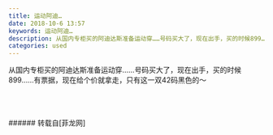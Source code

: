```yaml
---
title: 运动阿迪…
date: 2018-10-6 13:57
keywords: 运动阿迪…
description: 从国内专柜买的阿迪达斯准备运动穿……号码买大了，现在出手，买的时候899……有票据，现在给个价就拿走，只有这一双42码黑色的～
categories: used
---
```

<td class="t_f" id="postmessage_1961538">

从国内专柜买的阿迪达斯准备运动穿……号码买大了，现在出手，买的时候899……有票据，现在给个价就拿走，只有这一双42码黑色的～<br/>
<img alt="" border="0" class="zoom" data-cf-modified-e647fd1e5ef3d3c3e7ca44bd-="" file="http://www.flw.ph/data/appbyme/upload/image/201810/06/vnR8O2te5DRv.jpg" id="aimg_beZL1" lazyloadthumb="1" onclick="" onmouseover="" src="http://www.flw.ph/data/appbyme/upload/image/201810/06/vnR8O2te5DRv.jpg"/><br/>
<br/>
<img alt="" border="0" class="zoom" data-cf-modified-e647fd1e5ef3d3c3e7ca44bd-="" file="http://www.flw.ph/data/appbyme/upload/image/201810/06/F2xy8USs6Koc.jpg" id="aimg_GkA83" lazyloadthumb="1" onclick="" onmouseover="" src="http://www.flw.ph/data/appbyme/upload/image/201810/06/F2xy8USs6Koc.jpg"/><br/>
<br/>
<img alt="" border="0" class="zoom" data-cf-modified-e647fd1e5ef3d3c3e7ca44bd-="" file="http://www.flw.ph/data/appbyme/upload/image/201810/06/6HgKEaQ7YqLS.jpg" id="aimg_y57Ik" lazyloadthumb="1" onclick="" onmouseover="" src="http://www.flw.ph/data/appbyme/upload/image/201810/06/6HgKEaQ7YqLS.jpg"/><br/>
<br/>
</td>
###### 转载自[菲龙网]